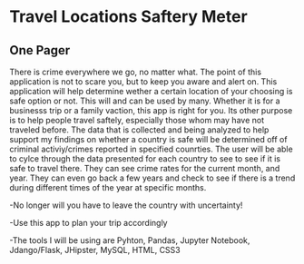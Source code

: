 # Travel Locations Saftery Meter

## One Pager
There is crime everywhere we go, no matter what. The point of this application is not to scare you,
but to keep you aware and alert on.
This application will help determine wether a certain location of your choosing is safe option or not.
This will and can be used by many. Whether it is for a businesss trip or a family vaction, this app is right for you. Its other purpose
is to help people travel saftely, especially those whom may have not traveled before.
The data that is collected and being analyzed to help support my findings on whether a country is safe will be determined off of criminal activiy/crimes reported in specified counrties. The user
will be able to cylce through the data presented for each country to see to see if it is safe to travel there. They can see crime rates for the current month, and year. They can even go
back a few years and check to see if there is a trend during different times of the year at specific months.

-No longer will you have to leave the country with uncertainty!

-Use this app to plan your trip accordingly

-The tools I will be using are Pyhton, Pandas, Jupyter Notebook, Jdango/Flask, JHipster, MySQL, HTML, CSS3
